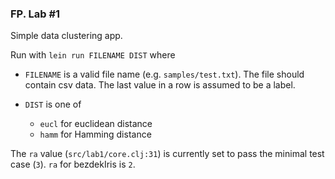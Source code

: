 ### FP. Lab #1

Simple data clustering app.

Run with `lein run FILENAME DIST` where

  * `FILENAME` is a valid file name (e.g. `samples/test.txt`).
  The file should contain csv data.
  The last value in a row is assumed to be a label.

  * `DIST` is one of
    * `eucl` for euclidean distance
    * `hamm` for Hamming distance

  The `ra` value (`src/lab1/core.clj:31`) is currently set
  to pass the minimal test case (`3`).
  `ra` for bezdekIris is `2`.
